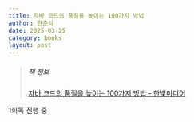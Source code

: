 ```yaml
---
title: 자바 코드의 품질을 높이는 100가지 방법
author: 한춘식
date: 2025-03-25
category: books
layout: post
---
```


> ##### 책 정보
> [자바 코드의 품질을 높이는 100가지 방법 - 한빛미디어](https://www.yes24.com/Product/Goods/142954828)

1회독 진행 중
